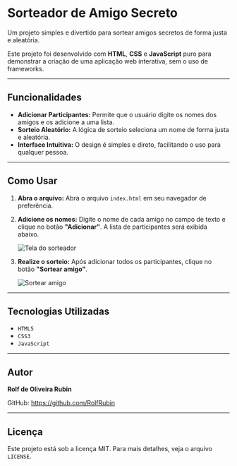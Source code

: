 # Sorteador de Amigo Secreto

Um projeto simples e divertido para sortear amigos secretos de forma justa e aleatória.

Este projeto foi desenvolvido com **HTML**, **CSS** e **JavaScript** puro para demonstrar a criação de uma aplicação web interativa, sem o uso de frameworks.

---

## Funcionalidades

* **Adicionar Participantes:** Permite que o usuário digite os nomes dos amigos e os adicione a uma lista.
* **Sorteio Aleatório:** A lógica de sorteio seleciona um nome de forma justa e aleatória.
* **Interface Intuitiva:** O design é simples e direto, facilitando o uso para qualquer pessoa.

---

## Como Usar

1.  **Abra o arquivo:**
    Abra o arquivo `index.html` em seu navegador de preferência.

2.  **Adicione os nomes:**
    Digite o nome de cada amigo no campo de texto e clique no botão **"Adicionar"**. A lista de participantes será exibida abaixo.
    
    ![Tela do sorteador](https://ibb.co/JWkGkv38)

3.  **Realize o sorteio:**
    Após adicionar todos os participantes, clique no botão **"Sortear amigo"**.

    ![Sortear amigo](https://ibb.co/HfQHcDZ7)

---

## Tecnologias Utilizadas

* `HTML5`
* `CSS3`
* `JavaScript`

---

## Autor

**Rolf de Oliveira Rubin**

GitHub: https://github.com/RolfRubin

---

## Licença

Este projeto está sob a licença MIT. Para mais detalhes, veja o arquivo `LICENSE`.
